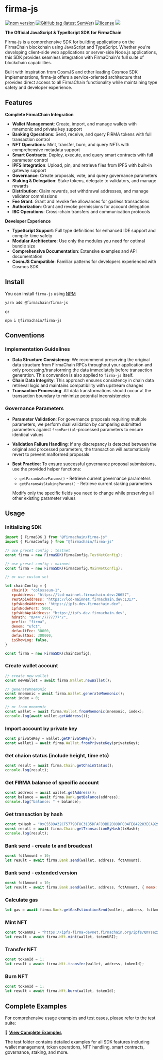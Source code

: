 # firma-js

[![npm version](https://badge.fury.io/js/%40firmachain%2Ffirma-js.svg)](https://badge.fury.io/js/%40firmachain%2Ffirma-js)
[![GitHub tag (latest SemVer)](https://img.shields.io/github/v/tag/firmachain/firma-js)](https://github.com/firmachain/firma-js/releases)
[![license](https://img.shields.io/badge/License-MIT-blue.svg)](https://github.com/firmachain/firma-js/blob/master/LICENSE)
[![](https://tokei.rs/b1/github/XAMPPRocky/tokei)](https://github.com/FirmaChain/firma-js)

**The Official JavaScript & TypeScript SDK for FirmaChain**

Firma-js is a comprehensive SDK for building applications on the FirmaChain blockchain using JavaScript and TypeScript. Whether you're developing client-side web applications or server-side Node.js applications, this SDK provides seamless integration with FirmaChain's full suite of blockchain capabilities.

Built with inspiration from CosmJS and other leading Cosmos SDK implementations, firma-js offers a service-oriented architecture that provides direct access to all FirmaChain functionality while maintaining type safety and developer experience.

## Features

**Complete FirmaChain Integration**
- **Wallet Management**: Create, import, and manage wallets with mnemonic and private key support
- **Banking Operations**: Send, receive, and query FIRMA tokens with full transaction control
- **NFT Operations**: Mint, transfer, burn, and query NFTs with comprehensive metadata support
- **Smart Contracts**: Deploy, execute, and query smart contracts with full parameter control
- **IPFS Integration**: Upload, pin, and retrieve files from IPFS with built-in gateway support
- **Governance**: Create proposals, vote, and query governance parameters
- **Staking & Delegation**: Stake tokens, delegate to validators, and manage rewards
- **Distribution**: Claim rewards, set withdrawal addresses, and manage validator commissions
- **Fee Grant**: Grant and revoke fee allowances for gasless transactions
- **Authorization**: Grant and revoke permissions for account delegation
- **IBC Operations**: Cross-chain transfers and communication protocols

**Developer Experience**
- **TypeScript Support**: Full type definitions for enhanced IDE support and compile-time safety
- **Modular Architecture**: Use only the modules you need for optimal bundle size
- **Comprehensive Documentation**: Extensive examples and API documentation
- **CosmJS Compatible**: Familiar patterns for developers experienced with Cosmos SDK

## Install
You can install `firma-js` using [NPM](https://www.npmjs.com/package/@firmachain/firma-js)
```
yarn add @firmachain/firma-js
```
or
```
npm i @firmachain/firma-js
```

## Conventions

### Implementation Guidelines
- **Data Structure Consistency**: We recommend preserving the original data structure from FirmaChain RPCs throughout your application and only processing/transforming the data immediately before transaction generation. This convention is also applied to `firma-js` itself.
- **Chain Data Integrity**: This approach ensures consistency in chain data retrieval logic and maintains compatibility with upstream changes
- **Transaction Processing**: All data transformations should occur at the transaction boundary to minimize potential inconsistencies

### Governance Parameters
- **Parameter Validation**: For governance proposals requiring multiple parameters, we perform dual validation by comparing submitted parameters against `fromPartial`-processed parameters to ensure identical values
- **Validation Failure Handling**: If any discrepancy is detected between the original and processed parameters, the transaction will automatically revert to prevent malformed proposals
- **Best Practice**: To ensure successful governance proposal submissions, use the provided helper functions:
  - `getParamAsGovParams()` - Retrieve current governance parameters
  - `getParamsAsStakingParams()` - Retrieve current staking parameters
  
  Modify only the specific fields you need to change while preserving all other existing parameter values 


## Usage
### Initializing SDK
```js
import { FirmaSDK } from "@firmachain/firma-js"
import { FirmaConfig } from "@firmachain/firma-js"

// use preset config : testnet
const firma = new FirmaSDK(FirmaConfig.TestNetConfig);

// use preset config : mainnet
const firma = new FirmaSDK(FirmaConfig.MainNetConfig);

// or use custom set

let chainConfig = {
   chainID: "colosseum-1",
   rpcAddress: "https://lcd-mainnet.firmachain.dev:26657",
   restApiAddress: "https://lcd-mainnet.firmachain.dev:1317",
   ipfsNodeAddress: "https://ipfs-dev.firmachain.dev",
   ipfsNodePort: 5001,
   ipfsWebApiAddress: "https://ipfs-dev.firmachain.dev",
   hdPath: "m/44'/7777777'/",
   prefix: "firma",
   denom: "ufct",
   defaultFee: 30000,
   defaultGas: 300000,
   isShowLog: false,
}

const firma = new FirmaSDK(chainConfig);

```

### Create wallet account
```js
// create new wallet
const newWallet = await firma.Wallet.newWallet();

// generateMnemonic
const mnemonic = await firma.Wallet.generateMnemonic();
const index = 0;

// or from mnemonic
const wallet = await firma.Wallet.fromMnemonic(mnemonic, index);
console.log(await wallet.getAddress());
```

### Import account by private key
```js
const privateKey = wallet.getPrivateKey();
const wallet1 = await firma.Wallet.fromPrivateKey(privateKey);
```

### Get chaion status (include height, time etc)
```js
const result = await firma.Chain.getChainStatus();
console.log(result);
```

### Get FIRMA balance of specific account
```js
const address = await wallet.getAddress();
const balance = await firma.Bank.getBalance(address);
console.log("balance: " + balance);
```

### Get transaction by hash
```js
const txHash = "0xC5509A32CF57798F8C3185DFAF03BD2D09DFC04FE842283ECA9298F5F60E340F";
const result = await firma.Chain.getTransactionByHash(txHash);
console.log(result);
```

### Bank send - create tx and broadcast
```js
const fctAmount = 10;
let result = await firma.Bank.send(wallet, address, fctAmount);
```

### Bank send - extended version
```js
const fctAmount = 10;
let result = await firma.Bank.send(wallet, address, fctAmount, { memo: "", fee: 30000, gas: 300000 });
```

### Calculate gas
```js
let gas = await firma.Bank.getGasEstimationSend(wallet, address, fctAmount);
```

### Mint NFT
```js
const tokenURI = "https://ipfs-firma-devnet.firmachain.org/ipfs/QmYsezxzunake9EmyoU4HsWKEyHQLgE3syTEpTSQEhNChA";
let result = await firma.Nft.mint(wallet, tokenURI);
```

### Transfer NFT
```js
const tokenId = 1;
let result = await firma.Nft.transfer(wallet, address, tokenId);
```

### Burn NFT
```js
const tokenId = 1;
let result = await firma.Nft.burn(wallet, tokenId);
```

## Complete Examples

For comprehensive usage examples and test cases, please refer to the test suite:

🔗 **[View Complete Examples](https://github.com/FirmaChain/firma-js/tree/main/test)**

The test folder contains detailed examples for all SDK features including wallet management, token operations, NFT handling, smart contracts, governance, staking, and more.
